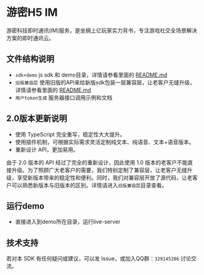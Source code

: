 # 游密H5 IM

游密科技即时通讯(IM)服务，是坐拥上亿玩家实力背书，专注游戏社交全场景解决方案的即时通讯云。

## 文件结构说明

- `sdk+demo` js sdk 和 demo目录，详情请参看里面的 [README.md](sdk+demo/README.md)
- `旧版兼容层` 使用旧版的API来给新版sdk包装一层兼容层，让老客户无缝升级，详情请参看里面的 [README.md](旧版兼容层/README.md)
- `用户token生成` 服务器接口调用示例和文档

## 2.0版本更新说明

- 使用 TypeScript 完全重写，稳定性大大提升。
- 使用插件机制，可根据实际需求灵活定制纯文本、纯语音、文本+语音版本。
- 重新设计 API，更加易用。

由于 2.0 版本的 API 经过了完全的重新设计，因此使用 1.0 版本的老客户不能直接升级。为了照顾广大老客户的需要，我们特别定制了兼容层，让老客户无缝升级，享受新版本带来的稳定性和便利。同时，我们对兼容层开放了源代码，让老客户可以熟悉新版本与旧版本的区别。详情请进入`旧版兼容层`目录查看。

## 运行demo
- 直接进入到demo所在目录，运行live-server 

## 技术支持

若对本 SDK 有任何疑问或建议，可以发 Issue，或加入QQ群：`329145286` 讨论交流。
